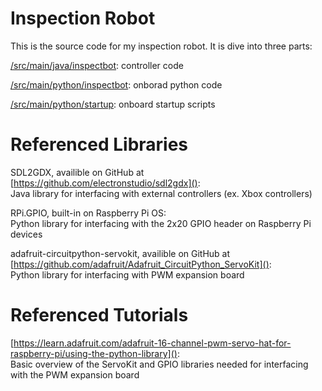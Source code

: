 # Inspection Robot
This is the source code for my inspection robot.
It is dive into three parts:

[/src/main/java/inspectbot](): controller code

[/src/main/python/inspectbot](): onborad python code

[/src/main/python/startup](): onboard startup scripts

# Referenced Libraries

SDL2GDX, availible on GitHub at [https://github.com/electronstudio/sdl2gdx]():    
Java library for interfacing with external controllers (ex. Xbox controllers)

RPi.GPIO, built-in on Raspberry Pi OS:   
Python library for interfacing with the 2x20 GPIO header on Raspberry Pi devices

adafruit-circuitpython-servokit, availible on GitHub at [https://github.com/adafruit/Adafruit_CircuitPython_ServoKit]():    
Python library for interfacing with PWM expansion board

# Referenced Tutorials

[https://learn.adafruit.com/adafruit-16-channel-pwm-servo-hat-for-raspberry-pi/using-the-python-library]():  
Basic overview of the ServoKit and GPIO libraries needed for interfacing with the PWM expansion board
